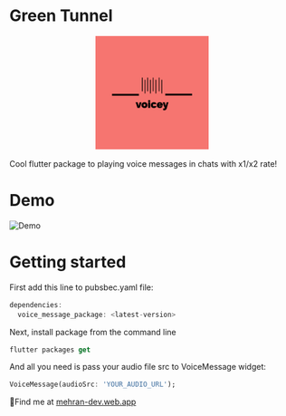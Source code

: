 
# Green Tunnel
<p align="center">
    <img src="voicey-logos.jpeg" alt="green tunnel logo" width="200">
</p>


Cool flutter package to playing voice messages in chats with x1/x2 rate!


# Demo

![Demo](https://github.com/mehranshoqi/voice_message_player/blob/master/voice_message_intro.gif)


# Getting started

First add this line to pubsbec.yaml file:

```dart
dependencies:
  voice_message_package: <latest-version>
```

Next, install package from the command line
```dart
flutter packages get
```

And all you need is pass your audio file src to VoiceMessage widget:
```dart
VoiceMessage(audioSrc: 'YOUR_AUDIO_URL');
```


:pushpin:Find me at [mehran-dev.web.app](https://mehran-dev.web.app)




